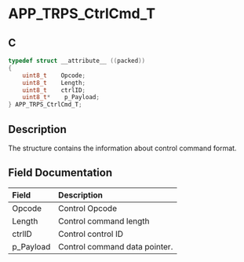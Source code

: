 # APP_TRPS_CtrlCmd_T

## C

```c
typedef struct __attribute__ ((packed))
{
    uint8_t    Opcode;
    uint8_t    Length;
    uint8_t    ctrlID;
    uint8_t*    p_Payload;
} APP_TRPS_CtrlCmd_T;
```

## Description

The structure contains the information about control command format.


## Field Documentation

|Field|Description|
|:---|:---|
|Opcode|Control Opcode|    
|Length|Control command length|
|ctrlID|Control control ID|
|p_Payload|Control command data pointer.|   
